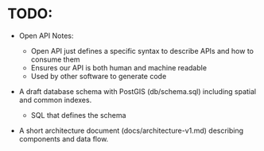 # TODO:

- Open API Notes:
    - Open API just defines a specific syntax to describe APIs and how to consume them
    - Ensures our API is both human and machine readable
    - Used by other software to generate code

- A draft database schema with PostGIS (db/schema.sql) including spatial and common indexes.
    - SQL that defines the schema

- A short architecture document (docs/architecture-v1.md) describing components and data flow.